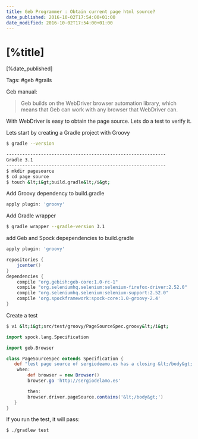 ```yaml
---
title: Geb Programmer : Obtain current page html source?
date_published: 2016-10-02T17:54:00+01:00
date_modified: 2016-10-02T17:54:00+01:00
---
```


# [%title]

[%date_published]

Tags: #geb #grails

Geb manual:

> Geb builds on the WebDriver browser automation library, which means that Geb can work with any browser that WebDriver can.

With WebDriver is easy to obtain the page source. Lets do a test to verify it.

Lets start by creating a Gradle project with Groovy

```bash
$ gradle --version

------------------------------------------------------------
Gradle 3.1
------------------------------------------------------------
$ mkdir pagesource
$ cd page source
$ touch &lt;i&gt;build.gradle&lt;/i&gt;
```

Add Groovy dependency to build.gradle

```groovy
apply plugin: 'groovy'
```

Add Gradle wrapper

```bash
$ gradle wrapper --gradle-version 3.1
```

add Geb and Spock depependencies to build.gradle

```groovy
apply plugin: 'groovy'

repositories {
    jcenter()
}
dependencies {
    compile "org.gebish:geb-core:1.0-rc-1"
    compile "org.seleniumhq.selenium:selenium-firefox-driver:2.52.0"
    compile "org.seleniumhq.selenium:selenium-support:2.52.0"
    compile 'org.spockframework:spock-core:1.0-groovy-2.4'
}
```
Create a test

```bash
$ vi &lt;i&gt;src/test/groovy/PageSourceSpec.groovy&lt;/i&gt;
```

```groovy
import spock.lang.Specification

import geb.Browser

class PageSourceSpec extends Specification {
   def "test page source of sergiodeamo.es has a closing &lt;/body&gt; tag"() {
	when:
        def browser = new Browser()
        browser.go 'http://sergiodelamo.es'

        then:
        browser.driver.pageSource.contains('&lt;/body&gt;')
   }
}
```

If you run the test, it will pass:

```bash
$ ./gradlew test
```
